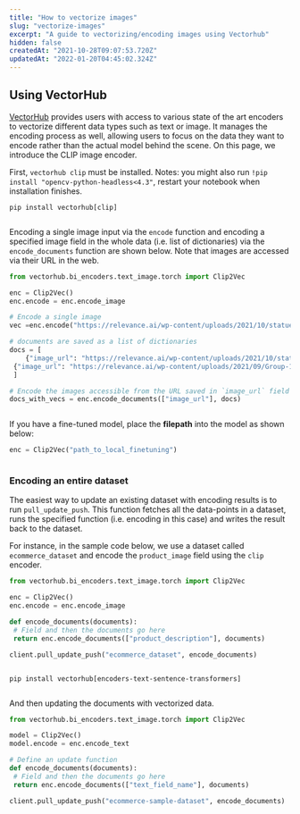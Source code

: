 ```yaml
---
title: "How to vectorize images"
slug: "vectorize-images"
excerpt: "A guide to vectorizing/encoding images using Vectorhub"
hidden: false
createdAt: "2021-10-28T09:07:53.720Z"
updatedAt: "2022-01-20T04:45:02.324Z"
---
```

## Using VectorHub

[VectorHub](https://github.com/RelevanceAI/vectorhub) provides users with access to various state of the art encoders to vectorize different data types such as text or image. It manages the encoding process as well, allowing users to focus on the data they want to encode rather than the actual model behind the scene.
On this page, we introduce the CLIP image encoder.

First, `vectorhub clip` must be installed.
Notes: you might also run `!pip install "opencv-python-headless<4.3"`, restart your notebook when installation finishes.
```shell Bash
pip install vectorhub[clip]
```
```shell
```
Encoding a single image input via the `encode` function and encoding a specified image field in the whole data (i.e. list of dictionaries) via the `encode_documents` function are shown below. Note that images are accessed via their URL in the web.
```python Python (SDK)
from vectorhub.bi_encoders.text_image.torch import Clip2Vec

enc = Clip2Vec()
enc.encode = enc.encode_image

# Encode a single image
vec =enc.encode("https://relevance.ai/wp-content/uploads/2021/10/statue-illustration.png")

# documents are saved as a list of dictionaries
docs = [
 	{"image_url": "https://relevance.ai/wp-content/uploads/2021/10/statue-illustration.png"},
 {"image_url": "https://relevance.ai/wp-content/uploads/2021/09/Group-193-1.png"}
 ]

# Encode the images accessible from the URL saved in `image_url` field in a list of documents
docs_with_vecs = enc.encode_documents(["image_url"], docs)


```
```python
```
If you have a fine-tuned model, place the **filepath** into the model as shown below:
```python Python (SDK)
enc = Clip2Vec("path_to_local_finetuning")
```
```python
```
### Encoding an entire dataset

The easiest way to update an existing dataset with encoding results is to run `pull_update_push`. This function fetches all the data-points in a dataset, runs the specified function (i.e. encoding in this case) and writes the result back to the dataset.

For instance, in the sample code below, we use a dataset called `ecommerce_dataset` and encode the `product_image` field using the `clip` encoder.
```python Python (SDK)
from vectorhub.bi_encoders.text_image.torch import Clip2Vec

enc = Clip2Vec()
enc.encode = enc.encode_image

def encode_documents(documents):
 # Field and then the documents go here
 return enc.encode_documents(["product_description"], documents)

client.pull_update_push("ecommerce_dataset", encode_documents)
```
```python
```

```shell Bash
pip install vectorhub[encoders-text-sentence-transformers]
```
```shell
```
And then updating the documents with vectorized data.
```python Python (SDK)
from vectorhub.bi_encoders.text_image.torch import Clip2Vec

model = Clip2Vec()
model.encode = enc.encode_text

# Define an update function
def encode_documents(documents):
 # Field and then the documents go here
 return enc.encode_documents(["text_field_name"], documents)

client.pull_update_push("ecommerce-sample-dataset", encode_documents)
```
```python
```
